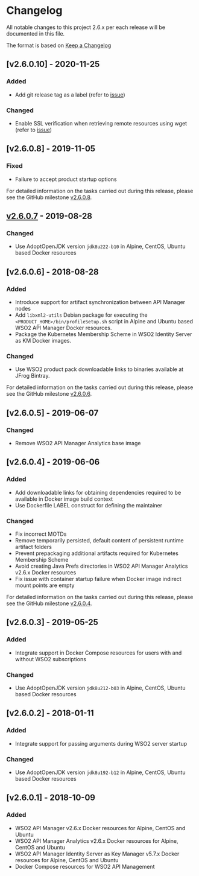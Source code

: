 # Changelog
All notable changes to this project 2.6.x per each release will be documented in this file.

The format is based on [Keep a Changelog](https://keepachangelog.com/en/1.0.0/)

## [v2.6.0.10] - 2020-11-25

### Added
- Add git release tag as a label (refer to [issue](https://github.com/wso2/docker-apim/issues/353))

### Changed
- Enable SSL verification when retrieving remote resources using wget (refer to [issue](https://github.com/wso2/docker-apim/issues/354))

## [v2.6.0.8] - 2019-11-05

### Fixed
- Failure to accept product startup options

For detailed information on the tasks carried out during this release, please see the GitHub milestone
[v2.6.0.8](https://github.com/wso2/docker-apim/milestone/6).

## [v2.6.0.7] - 2019-08-28

### Changed
- Use AdoptOpenJDK version `jdk8u222-b10` in Alpine, CentOS, Ubuntu based Docker resources

## [v2.6.0.6] - 2018-08-28

### Added
- Introduce support for artifact synchronization between API Manager nodes
- Add `libxml2-utils` Debian package for executing the `<PRODUCT_HOME>/bin/profileSetup.sh` script in
  Alpine and Ubuntu based WSO2 API Manager Docker resources.
- Package the Kubernetes Membership Scheme in WSO2 Identity Server as KM Docker images.

### Changed
- Use WSO2 product pack downloadable links to binaries available at JFrog Bintray.

For detailed information on the tasks carried out during this release, please see the GitHub milestone
[v2.6.0.6](https://github.com/wso2/docker-apim/milestone/5).

## [v2.6.0.5] - 2019-06-07

### Changed
- Remove WSO2 API Manager Analytics base image

## [v2.6.0.4] - 2019-06-06

### Added
- Add downloadable links for obtaining dependencies required to be available in Docker image build context
- Use Dockerfile LABEL construct for defining the maintainer

### Changed
- Fix incorrect MOTDs
- Remove temporarily persisted, default content of persistent runtime artifact folders
- Prevent prepackaging additional artifacts required for Kubernetes Membership Scheme
- Avoid creating Java Prefs directories in WSO2 API Manager Analytics v2.6.x Docker resources
- Fix issue with container startup failure when Docker image indirect mount points are empty

For detailed information on the tasks carried out during this release, please see the GitHub milestone
[v2.6.0.4](https://github.com/wso2/docker-apim/milestone/4).

## [v2.6.0.3] - 2019-05-25

### Added
- Integrate support in Docker Compose resources for users with and without WSO2 subscriptions

### Changed
- Use AdoptOpenJDK version `jdk8u212-b03` in Alpine, CentOS, Ubuntu based Docker resources

## [v2.6.0.2] - 2018-01-11

### Added
- Integrate support for passing arguments during WSO2 server startup

### Changed
- Use AdoptOpenJDK version `jdk8u192-b12` in Alpine, CentOS, Ubuntu based Docker resources

## [v2.6.0.1] - 2018-10-09

### Added
- WSO2 API Manager v2.6.x Docker resources for Alpine, CentOS and Ubuntu
- WSO2 API Manager Analytics v2.6.x Docker resources for Alpine, CentOS and Ubuntu
- WSO2 API Manager Identity Server as Key Manager v5.7.x Docker resources for Alpine, CentOS and Ubuntu
- Docker Compose resources for WSO2 API Management

[v2.6.0.7]: https://github.com/wso2/docker-apim/compare/v2.6.0.6...v2.6.0.7
[v2.6.0.9]: https://github.com/wso2/docker-apim/compare/v2.6.0.8...v2.6.0.9
